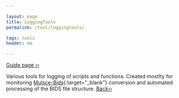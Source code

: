 ```yaml
---

layout: page
title: LoggingTools
permalink: /tool/loggingtools/

tags: tools
header: no

---
```


[Guide page ››](/assets/htmldoc/html/guide/{{page.title}}) 

Various tools for logging of scripts and functions. Created mostlty for monitoring
[Mulsce-Bids](https://github.com/muscle-bids/muscle-bids){:target="_blank"} conversion
and automated processing of the BIDS file structure. 
[Back››](/tool/)
